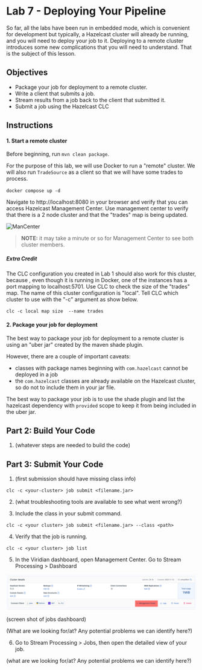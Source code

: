 # Lab 7 - Deploying Your Pipeline

So far, all the labs have been run in embedded mode, which is convenient for development 
but typically, a Hazelcast cluster will already be running, and you will need to deploy 
your job to it.  Deploying to a remote cluster introduces some new complications that 
you will need to understand.  That is the subject of this lesson.

## Objectives 
* Package your job for deployment to a remote cluster.
* Write a client that submits a job.
* Stream results from a job back to the client that submitted it.
* Submit a job using the Hazelcast CLC

## Instructions

#### 1. Start a remote cluster
Before beginning, run `mvn clean package`.

For the purpose of this lab, we will use Docker to run a "remote" cluster.  We will 
also run `TradeSource` as a client so that we will have some trades
to process.

`docker compose up -d`

Navigate to http://localhost:8080 in your browser and verify that you can access 
Hazelcast Management Center.  Use management center to verify that there is a 2 node 
cluster and that the "trades" map is being updated.

![ManCenter](images/Lab7ManCenter.png)

> __NOTE:__ it may take a minute or so for Management Center to see both cluster members.

##### Extra Credit
The CLC configuration you created in Lab 1 should also work for this cluster, because 
, even though it is running in Docker, one of the instances has a port mapping to 
localhost:5701.  Use CLC to check the size of the "trades" map.  The name of this 
cluster configuration is "local". Tell CLC which cluster to use with  the "-c" argument 
as show below.

```shell
clc -c local map size  --name trades
```

#### 2. Package your job for deployment

The best way to package your job for deployment to a remote cluster is using an "uber jar" 
created by the maven shade plugin.

However, there are a couple of important caveats: 
- classes with package names beginning with `com.hazelcast` cannot be deployed in a job
- the `com.hazelcast` classes are already available on the Hazelcast cluster, so do not to 
include them in your jar file. 

The best way to package your job is to use the shade plugin and list the hazelcast 
dependency with `provided` scope to keep it from being included in the uber jar.

## Part 2: Build Your Code

1. (whatever steps are needed to build the code)

## Part 3: Submit Your Code

1. (first submission should have missing class info)

```shell
clc -c <your-cluster> job submit <filename.jar>
```
2. (what troubleshooting tools are available to see what went wrong?)

3. Include the class in your submit command.
```shell
clc -c <your cluster> job submit <filename.jar> --class <path>
```

4. Verify that the job is running.
```shell
clc -c <your cluster> job list
```

5. In the Viridian dashboard, open Management Center. Go to Stream Processing > Dashboard

![MC](images/console-mc.png)
 
 (screen shot of jobs dashboard)

 (What are we looking for/at? Any potential problems we can identify here?)

6. Go to Stream Processing > Jobs, then open the detailed view of your job.

(what are we looking for/at? Any potential problems we can identify here?)

